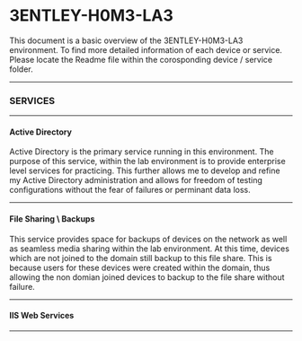 # 3ENTLEY-H0M3-LA3
This document is a basic overview of the 3ENTLEY-H0M3-LA3 environment. To find more detailed information of each device or service. Please locate the Readme file within the corosponding device / service folder. 

---
### SERVICES
---
#### Active Directory
Active Directory is the primary service running in this environment. The purpose of this service, within the lab environment is to provide enterprise level services for practicing. This further allows me to develop and refine my Active Directory administration and allows for freedom of testing configurations without the fear of failures or perminant data loss.

---
#### File Sharing \ Backups
This service provides space for backups of devices on the network as well as seamless media sharing within the lab environment. At this time, devices which are not joined to the domain still backup to this file share. This is because users for these devices were created within the domain, thus allowing the non domian joined devices to backup to the file share without failure.

---
#### IIS Web Services


---